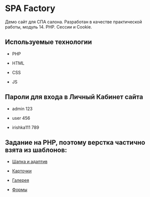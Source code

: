 # SPA Factory

Демо сайт для СПА салона. Разработан в качестве практической работы, модуль 14. PHP. Сессии и Cookie.


## Используемые технологии

* PHP

* HTML

* CSS

* JS


## Пароли для входа в Личный Кабинет сайта

* admin 123

* user 456

* irishka111 789


## Задание на PHP, поэтому верстка частично взята из шаблонов:

* [Шапка и адаптив](https://codepen.io/amirsaleem/pen/ggLGbL)

* [Карточки](https://codepen.io/veronicadev/embed/WJyOwG)

* [Галерея](https://codepen.io/dudleystorey/pen/DvZjLz)

* [Формы](https://codepen.io/frytyler/pen/nJYVEO)